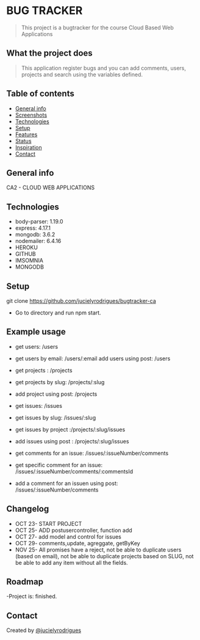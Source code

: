 # BUG TRACKER

> This project is a bugtracker for the course Cloud Based Web Applications

## What the project does

> This application register bugs and you can add comments, users, projects and search using the variables defined.

## Table of contents

- [General info](#general-info)
- [Screenshots](#screenshots)
- [Technologies](#technologies)
- [Setup](#setup)
- [Features](#features)
- [Status](#status)
- [Inspiration](#inspiration)
- [Contact](#contact)

## General info

CA2 - CLOUD WEB APPLICATIONS

## Technologies

- body-parser: 1.19.0
- express: 4.17.1
- mongodb: 3.6.2
- nodemailer: 6.4.16
- HEROKU
- GITHUB
- IMSOMNIA
- MONGODB

## Setup

git clone https://github.com/jucielyrodrigues/bugtracker-ca

- Go to directory and run npm start.

## Example usage

- get users: /users
- get users by email: /users/:email
  add users using post: /users

- get projects : /projects
- get projects by slug: /projects/:slug
- add project using post: /projects

- get issues: /issues
- get issues by slug: /issues/:slug
- get issues by project :/projects/:slug/issues
- add issues using post : /projects/:slug/issues

- get comments for an issue: /issues/:issueNumber/comments
- get specific comment for an issue: /issues/:issueNumber/comments/:commentsId
- add a comment for an issuen using post: /issues/:issueNumber/comments

## Changelog

- OCT 23- START PROJECT
- OCT 25- ADD postusercontroller, function add
- OCT 27- add model and control for issues
- OCT 29- comments,update, agreggate, getByKey
- NOV 25- All promises have a reject,
  not be able to duplicate users (based on email),
  not be able to duplicate projects based on SLUG,
  not be able to add any item without all the fields.

## Roadmap

-Project is: finished.

## Contact

Created by [@jucielyrodrigues](github.com/jucielyrodrigues)
